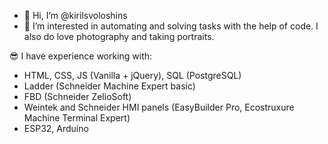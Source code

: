 - 👋 Hi, I’m @kirilsvoloshins
- 👀 I’m interested in automating and solving tasks with the help of code. I also do love photography and taking portraits. 

😎 I have experience working with:
- HTML, CSS, JS (Vanilla + jQuery), SQL (PostgreSQL)
- Ladder (Schneider Machine Expert basic)
- FBD (Schneider ZelioSoft)
- Weintek and Schneider HMI panels (EasyBuilder Pro, Ecostruxure Machine Terminal Expert)
- ESP32, Arduino


<!---
kirilsvoloshins/kirilsvoloshins is a ✨ special ✨ repository because its `README.md` (this file) appears on your GitHub profile.
You can click the Preview link to take a look at your changes.
--->
